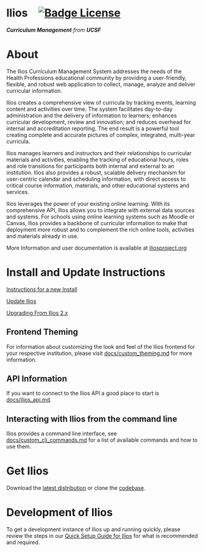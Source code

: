 # Ilios [![Badge License]][License]

***Curriculum Management*** *from* ***UCSF***

# About

The Ilios Curriculum Management System addresses the needs of the Health Professions educational community by providing a user-friendly, flexible, and robust web application to collect, manage, analyze and deliver curricular information.

Ilios creates a comprehensive view of curricula by tracking events, learning content and activities over time. The system facilitates day-to-day administration and the delivery of information to learners; enhances curricular development, review and innovation; and reduces overhead for internal and accreditation reporting. The end result is a powerful tool creating complete and accurate pictures of complex, integrated, multi-year curricula.

Ilios manages learners and instructors and their relationships to curricular materials and activities, enabling the tracking of educational hours, roles and role transitions for participants both internal and external to an institution. Ilios also provides a robust, scalable delivery mechanism for user-centric calendar and scheduling information, with direct access to critical course information, materials, and other educational systems and services.

Ilios leverages the power of your existing online learning. With its comprehensive API, Ilios allows you to integrate with external data sources and systems. For schools using online learning systems such as Moodle or Canvas, Ilios provides a backbone of curricular information to make that deployment more robust and to complement the rich online tools, activities and materials already in use.

More Information and user documentation is available at [iliosproject.org](http://iliosproject.org)

# Install and Update Instructions
[Instructions for a new Install](docs/install.md)

[Update Ilios](docs/update.md)

[Upgrading From Ilios 2.x](docs/upgrade_ilios_2_to_3.md)

## Frontend Theming

For information about customizing the look and feel of the Ilios frontend for your respective institution, please visit [docs/custom_theming.md](docs/custom_theming.md) for more information.

## API Information

If you want to connect to the Ilios API a good place to start is [docs/ilios_api.md](docs/ilios_api.md).

## Interacting with Ilios from the command line

Ilios provides a command line interface, see [docs/custom_cli_commands.md](docs/custom_cli_commands.md) 
for a list of available commands and how to use them. 

# Get Ilios

Download the [latest distribution](https://github.com/ilios/ilios/releases) or clone the [codebase](https://github.com/ilios/ilios).


# Development of Ilios

To get a development instance of Ilios up and running quickly, please review the steps in our [Quick Setup Guide for Ilios](https://github.com/ilios/ilios/blob/master/docs/ilios_quick_setup_for_admins.md) for what is recommended and required.


<!----------------------------------------------------------------------------->

[Badge License]: https://img.shields.io/badge/License-MIT-yellow.svg

[License]: LICENSE

